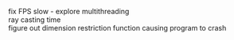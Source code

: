 fix FPS slow - explore multithreading    
ray casting time  
figure out dimension restriction function causing program to crash  